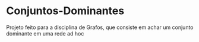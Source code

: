# Conjuntos-Dominantes
Projeto feito para a disciplina de Grafos, que consiste em achar um conjunto dominante em uma rede ad hoc
